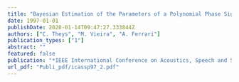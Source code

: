 ```yaml
---
title: "Bayesian Estimation of the Parameters of a Polynomial Phase Signal using MCMC methods"
date: 1997-01-01
publishDate: 2020-01-14T09:47:27.333844Z
authors: ["C. Theys", "M. Vieira", "A. Ferrari"]
publication_types: ["1"]
abstract: ""
featured: false
publication: "*IEEE International Conference on Acoustics, Speech and Signal Processing (ICASSP)*"
url_pdf: "Publi_pdf/icassp97_2.pdf"
---
```


